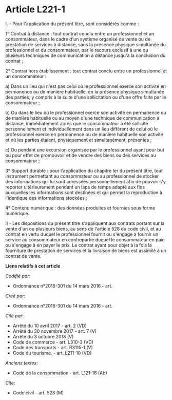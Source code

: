 # Article L221-1

I. - Pour l'application du présent titre, sont considérés comme :

1° Contrat à distance : tout contrat conclu entre un professionnel et un consommateur, dans le cadre d'un système organisé de
vente ou de prestation de services à distance, sans la présence physique simultanée du professionnel et du consommateur, par
le recours exclusif à une ou plusieurs techniques de communication à distance jusqu'à la conclusion du contrat ;

2° Contrat hors établissement : tout contrat conclu entre un professionnel et un consommateur :

a) Dans un lieu qui n'est pas celui où le professionnel exerce son activité en permanence ou de manière habituelle, en la
présence physique simultanée des parties, y compris à la suite d'une sollicitation ou d'une offre faite par le consommateur ;

b) Ou dans le lieu où le professionnel exerce son activité en permanence ou de manière habituelle ou au moyen d'une technique
de communication à distance, immédiatement après que le consommateur a été sollicité personnellement et individuellement dans
un lieu différent de celui où le professionnel exerce en permanence ou de manière habituelle son activité et où les parties
étaient, physiquement et simultanément, présentes ;

c) Ou pendant une excursion organisée par le professionnel ayant pour but ou pour effet de promouvoir et de vendre des biens
ou des services au consommateur ;

3° Support durable : pour l'application du chapitre Ier du présent titre, tout instrument permettant au consommateur ou au
professionnel de stocker des informations qui lui sont adressées personnellement afin de pouvoir s'y reporter ultérieurement
pendant un laps de temps adapté aux fins auxquelles les informations sont destinées et qui permet la reproduction à
l'identique des informations stockées ;

4° Contenu numérique : des données produites et fournies sous forme numérique.

II - Les dispositions du présent titre s'appliquent aux contrats portant sur la vente d'un ou plusieurs biens, au sens de
l'article 528 du code civil, et au contrat en vertu duquel le professionnel fournit ou s'engage à fournir un service au
consommateur en contrepartie duquel le consommateur en paie ou s'engage à en payer le prix. Le contrat ayant pour objet à la
fois la fourniture de prestation de services et la livraison de biens est assimilé à un contrat de vente.

**Liens relatifs à cet article**

_Codifié par_:

  - Ordonnance n°2016-301 du 14 mars 2016 - art.

_Créé par_:

  - Ordonnance n°2016-301 du 14 mars 2016 - art.

_Cité par_:

  - Arrêté du 10 avril 2017 - art. 2 (VD)
  - Arrêté du 30 novembre 2017 - art. 7 (V)
  - Arrêté du 3 octobre 2018 (V)
  - Code de commerce - art. L310-3 (VD)
  - Code des transports - art. R3115-1  (V)
  - Code du tourisme. - art. L211-10 (VD)

_Anciens textes_:

  - Code de la consommation - art. L121-16 (Ab)

_Cite_:

  - Code civil - art. 528 (M)
